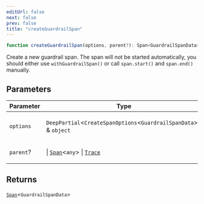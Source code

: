 ```yaml
---
editUrl: false
next: false
prev: false
title: "createGuardrailSpan"
---
```


```ts
function createGuardrailSpan(options, parent?): Span<GuardrailSpanData>
```

Create a new guardrail span. The span will not be started automatically, you should either use
`withGuardrailSpan()` or call `span.start()` and `span.end()` manually.

## Parameters

<table>
<thead>
<tr>
<th>Parameter</th>
<th>Type</th>
</tr>
</thead>
<tbody>
<tr>
<td>

`options`

</td>
<td>

`DeepPartial`\<`CreateSpanOptions`\<`GuardrailSpanData`\>\> & `object`

</td>
</tr>
<tr>
<td>

`parent`?

</td>
<td>

 \| [`Span`](/openai-agents-js/openai/agents/classes/span/)\<`any`\> \| [`Trace`](/openai-agents-js/openai/agents/classes/trace/)

</td>
</tr>
</tbody>
</table>

## Returns

[`Span`](/openai-agents-js/openai/agents/classes/span/)\<`GuardrailSpanData`\>
